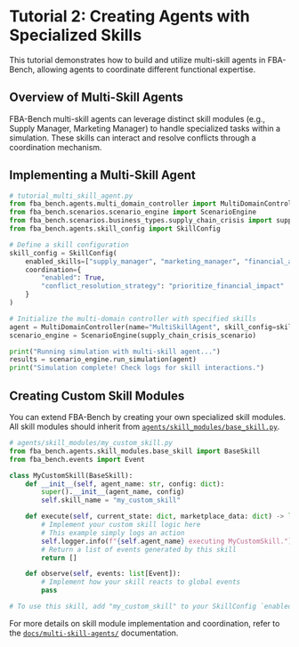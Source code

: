 # Tutorial 2: Creating Agents with Specialized Skills

This tutorial demonstrates how to build and utilize multi-skill agents in FBA-Bench, allowing agents to coordinate different functional expertise.

## Overview of Multi-Skill Agents

FBA-Bench multi-skill agents can leverage distinct skill modules (e.g., Supply Manager, Marketing Manager) to handle specialized tasks within a simulation. These skills can interact and resolve conflicts through a coordination mechanism.

## Implementing a Multi-Skill Agent

```python
# tutorial_multi_skill_agent.py
from fba_bench.agents.multi_domain_controller import MultiDomainController
from fba_bench.scenarios.scenario_engine import ScenarioEngine
from fba_bench.scenarios.business_types.supply_chain_crisis import supply_chain_crisis_scenario
from fba_bench.agents.skill_config import SkillConfig

# Define a skill configuration
skill_config = SkillConfig(
    enabled_skills=["supply_manager", "marketing_manager", "financial_analyst"],
    coordination={
        "enabled": True,
        "conflict_resolution_strategy": "prioritize_financial_impact"
    }
)

# Initialize the multi-domain controller with specified skills
agent = MultiDomainController(name="MultiSkillAgent", skill_config=skill_config)
scenario_engine = ScenarioEngine(supply_chain_crisis_scenario)

print("Running simulation with multi-skill agent...")
results = scenario_engine.run_simulation(agent)
print("Simulation complete! Check logs for skill interactions.")
```

## Creating Custom Skill Modules

You can extend FBA-Bench by creating your own specialized skill modules. All skill modules should inherit from [`agents/skill_modules/base_skill.py`](agents/skill_modules/base_skill.py).

```python
# agents/skill_modules/my_custom_skill.py
from fba_bench.agents.skill_modules.base_skill import BaseSkill
from fba_bench.events import Event

class MyCustomSkill(BaseSkill):
    def __init__(self, agent_name: str, config: dict):
        super().__init__(agent_name, config)
        self.skill_name = "my_custom_skill"

    def execute(self, current_state: dict, marketplace_data: dict) -> list[Event]:
        # Implement your custom skill logic here
        # This example simply logs an action
        self.logger.info(f"{self.agent_name} executing MyCustomSkill.")
        # Return a list of events generated by this skill
        return []

    def observe(self, events: list[Event]):
        # Implement how your skill reacts to global events
        pass

# To use this skill, add "my_custom_skill" to your SkillConfig `enabled_skills` list.
```

For more details on skill module implementation and coordination, refer to the [`docs/multi-skill-agents/`](docs/multi-skill-agents/) documentation.